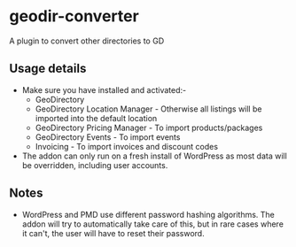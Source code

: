 # geodir-converter
A plugin to convert other directories to GD

## Usage details

- Make sure you have installed and activated:-
    * GeoDirectory
    * GeoDirectory Location Manager - Otherwise all listings will be imported into the default location
    * GeoDirectory Pricing Manager - To import products/packages
    * GeoDirectory Events - To import events
    * Invoicing - To import invoices and discount codes
- The addon can only run on a fresh install of WordPress as most data will be overridden, including user accounts.

## Notes

- WordPress and PMD use different password hashing algorithms. The addon will try to automatically take care of this, but in rare cases where it can't, the user will have to reset their password.
